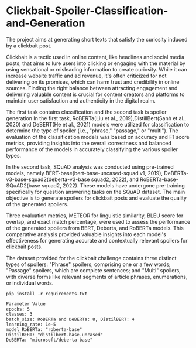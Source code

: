 # Clickbait-Spoiler-Classification-and-Generation
The project aims at generating short texts that satisfy the curiosity induced by a clickbait post.

Clickbait is a tactic used in online content, like headlines and social media posts, that aims to lure users into clicking or engaging with the material by using sensational or misleading information to create curiosity. While it can increase website traffic and ad revenue, it's often criticized for not delivering on its promises, which can harm trust and credibility in online sources. Finding the right balance between attracting engagement and delivering valuable content is crucial for content creators and platforms to maintain user satisfaction and authenticity in the digital realm.

The first task contains classification and the second task is spoiler generation 
In the first task, RoBERTa(Liu et al., 2019),DistillBert(Sanh et al., 2020) and DeBERT(He et al.,
2021) models were utilized for classification to determine the type of spoiler (i.e., "phrase," "passage,"
or "multi"). The evaluation of the classification models was based on accuracy and F1 score
metrics, providing insights into the overall correctness and balanced performance of the models
in accurately classifying the various spoiler types.

In the second task, SQuAD analysis was conducted using pre-trained models, namely BERT-base(bert-base-uncased-squad v1, 2019), DeBERTa-v3-base-squad2(deberta-v3-base squad2, 2022), and RoBERTa-base-SQuAD2(base squad2, 2022). These models have undergone pre-training specifically for question answering tasks on the SQuAD dataset. The main objective is to generate spoilers for clickbait posts and
evaluate the quality of the generated spoilers.

Three evaluation metrics, METEOR for linguistic similarity, BLEU score for overlap, and exact match percentage, were used to assess the performance of the generated spoilers from BERT, Deberta, and RoBERTa models. This comparative analysis provided valuable insights into each model's effectiveness for generating accurate and contextually relevant spoilers for clickbait posts.

The dataset provided for the clickbait challenge contains three distinct types of spoilers: "Phrase" spoilers, comprising one or a few words; "Passage" spoilers, which are complete sentences; and "Multi" spoilers, with diverse forms like relevant segments of article phrases, enumerations, or individual words.

```
pip install -r requirements.txt
```

```
Parameter Value
epochs: 5
classes: 3
batch_size: RoBERTa and DeBERTa: 8, DistilBERT: 4
learning_rate: 1e-5
model RoBERTa: "roberta-base"
DistilBERT: "distilbert-base-uncased"
DeBERTa: "microsoft/deberta-base"
```